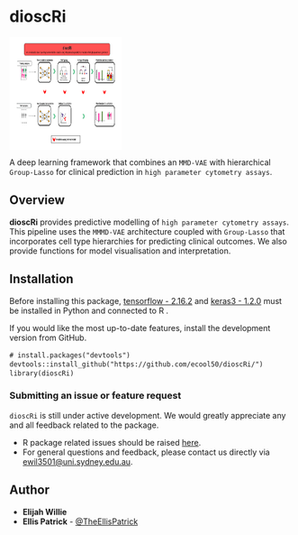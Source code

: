 dioscRi
======================================================
<img src=https://raw.githubusercontent.com/ecool50/dioscRi/main/inst/dioscRi_overview.png align="middle" height="200" width="200">


A deep learning framework that combines an `MMD-VAE` with hierarchical `Group-Lasso` for clinical prediction
in `high parameter cytometry assays`.

Overview
--------

**dioscRi** provides predictive modelling of `high parameter cytometry assays`.
This pipeline uses the `MMMD-VAE` architecture coupled with `Group-Lasso` that incorporates cell type hierarchies for predicting clinical outcomes.
We also provide functions for model visualisation and interpretation.

Installation
--------
Before installing this package, [tensorflow - 2.16.2](https://tensorflow.rstudio.com) and [keras3 - 1.2.0](https://keras.rstudio.com) must be installed in Python and connected to R .

If you would like the most up-to-date features, install the development version from GitHub.
```
# install.packages("devtools")
devtools::install_github("https://github.com/ecool50/dioscRi/")
library(dioscRi)
```
### Submitting an issue or feature request

`dioscRi` is still under active development. We would greatly appreciate any and 
all feedback related to the package.

* R package related issues should be raised [here](https://github.com/ecool50/dioscRi/issues).
* For general questions and feedback, please contact us directly via [ewil3501@uni.sydney.edu.au](mailto:ewil3501@uni.sydney.edu.au).


## Author

* **Elijah Willie**
* **Ellis Patrick**  - [@TheEllisPatrick](https://twitter.com/TheEllisPatrick)

